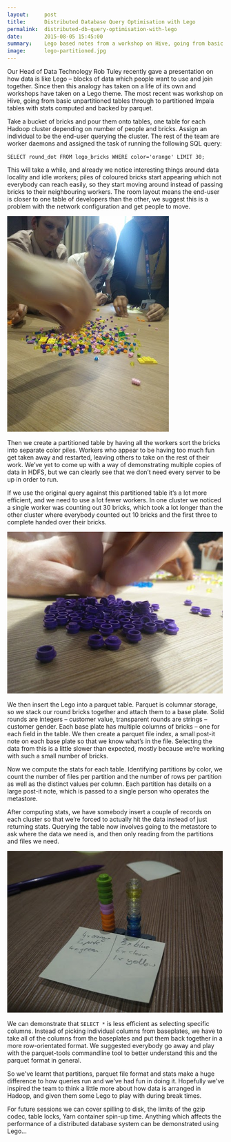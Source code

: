 ```yaml
---
layout:     post
title:      Distributed Database Query Optimisation with Lego
permalink:  distributed-db-query-optimisation-with-lego
date:       2015-08-05 15:45:00
summary:    Lego based notes from a workshop on Hive, going from basic unpartitioned tables through to partitioned Impala tables with stats computed and backed by parquet.
image:      lego-partitioned.jpg
---
```


Our Head of Data Technology Rob Tuley recently gave a presentation on how data is like Lego – blocks of data which people want to use and join together. Since then this analogy has taken on a life of its own and workshops have taken on a Lego theme. The most recent was workshop on Hive, going from basic unpartitioned tables through to partitioned Impala tables with stats computed and backed by parquet.

Take a bucket of bricks and pour them onto tables, one table for each Hadoop cluster depending on number of people and bricks. Assign an individual to be the end-user querying the cluster. The rest of the team are worker daemons and assigned the task of running the following SQL query:

    SELECT round_dot FROM lego_bricks WHERE color='orange' LIMIT 30;

This will take a while, and already we notice interesting things around data locality and idle workers; piles of coloured bricks start appearing which not everybody can reach easily, so they start moving around instead of passing bricks to their neighbouring workers. The room layout means the end-user is closer to one table of developers than the other, we suggest this is a problem with the network configuration and get people to move.

![Shuffled Lego](/images/lego-shuffled.jpg)

Then we create a partitioned table by having all the workers sort the bricks into separate color piles. Workers who appear to be having too much fun get taken away and restarted, leaving others to take on the rest of their work. We’ve yet to come up with a way of demonstrating multiple copies of data in HDFS, but we can clearly see that we don’t need every server to be up in order to run.

If we use the original query against this partitioned table it’s a lot more efficient, and we need to use a lot fewer workers. In one cluster we noticed a single worker was counting out 30 bricks, which took a lot longer than the other cluster where everybody counted out 10 bricks and the first three to complete handed over their bricks.

![Partitioned Lego](/images/lego-partitioned.jpg)

We then insert the Lego into a parquet table. Parquet is columnar storage, so we stack our round bricks together and attach them to a base plate. Solid rounds are integers – customer value, transparent rounds are strings – customer gender. Each base plate has multiple columns of bricks – one for each field in the table. We then create a parquet file index, a small post-it note on each base plate so that we know what’s in the file. Selecting the data from this is a little slower than expected, mostly because we’re working with such a small number of bricks.

Now we compute the stats for each table. Identifying partitions by color, we count the number of files per partition and the number of rows per partition as well as the distinct values per column. Each partition has details on a large post-it note, which is passed to a single person who operates the metastore.

After computing stats, we have somebody insert a couple of records on each cluster so that we’re forced to actually hit the data instead of just returning stats. Querying the table now involves going to the metastore to ask where the data we need is, and then only reading from the partitions and files we need.

![Lego Metastore](/images/lego-metastore.jpg)

We can demonstrate that `SELECT *` is less efficient as selecting specific columns. Instead of picking individual columns from baseplates, we have to take all of the columns from the baseplates and put them back together in a more row-orientated format. We suggested everybody go away and play with the parquet-tools commandline tool to better understand this and the parquet format in general.

So we've learnt that partitions, parquet file format and stats make a huge difference to how queries run and we’ve had fun in doing it. Hopefully we've inspired the team to think a little more about how data is arranged in Hadoop, and given them some Lego to play with during break times.

For future sessions we can cover spilling to disk, the limits of the gzip codec, table locks, Yarn container spin-up time. Anything which affects the performance of a distributed database system can be demonstrated using Lego...

